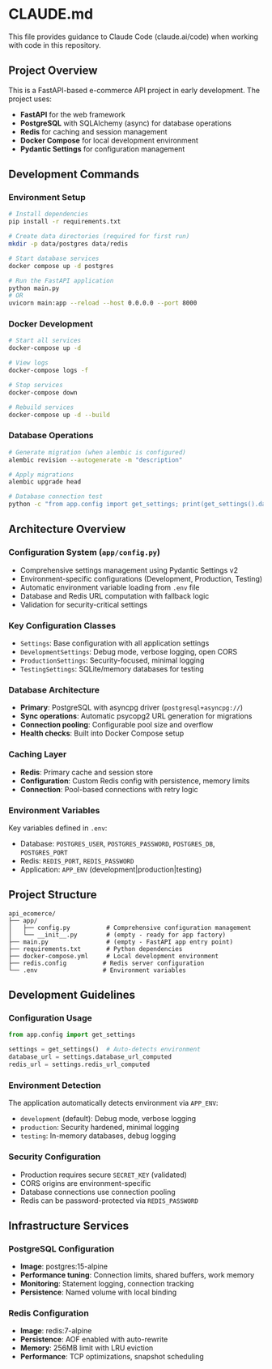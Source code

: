 # CLAUDE.md

This file provides guidance to Claude Code (claude.ai/code) when working with code in this repository.

## Project Overview

This is a FastAPI-based e-commerce API project in early development. The project uses:
- **FastAPI** for the web framework
- **PostgreSQL** with SQLAlchemy (async) for database operations
- **Redis** for caching and session management
- **Docker Compose** for local development environment
- **Pydantic Settings** for configuration management

## Development Commands

### Environment Setup
```bash
# Install dependencies
pip install -r requirements.txt

# Create data directories (required for first run)
mkdir -p data/postgres data/redis

# Start database services
docker compose up -d postgres

# Run the FastAPI application
python main.py
# OR
uvicorn main:app --reload --host 0.0.0.0 --port 8000
```

### Docker Development
```bash
# Start all services
docker-compose up -d

# View logs
docker-compose logs -f

# Stop services
docker-compose down

# Rebuild services
docker-compose up -d --build
```

### Database Operations
```bash
# Generate migration (when alembic is configured)
alembic revision --autogenerate -m "description"

# Apply migrations
alembic upgrade head

# Database connection test
python -c "from app.config import get_settings; print(get_settings().database_url_computed)"
```

## Architecture Overview

### Configuration System (`app/config.py`)
- Comprehensive settings management using Pydantic Settings v2
- Environment-specific configurations (Development, Production, Testing)
- Automatic environment variable loading from `.env` file
- Database and Redis URL computation with fallback logic
- Validation for security-critical settings

### Key Configuration Classes
- `Settings`: Base configuration with all application settings
- `DevelopmentSettings`: Debug mode, verbose logging, open CORS
- `ProductionSettings`: Security-focused, minimal logging
- `TestingSettings`: SQLite/memory databases for testing

### Database Architecture
- **Primary**: PostgreSQL with asyncpg driver (`postgresql+asyncpg://`)
- **Sync operations**: Automatic psycopg2 URL generation for migrations
- **Connection pooling**: Configurable pool size and overflow
- **Health checks**: Built into Docker Compose setup

### Caching Layer
- **Redis**: Primary cache and session store
- **Configuration**: Custom Redis config with persistence, memory limits
- **Connection**: Pool-based connections with retry logic

### Environment Variables
Key variables defined in `.env`:
- Database: `POSTGRES_USER`, `POSTGRES_PASSWORD`, `POSTGRES_DB`, `POSTGRES_PORT`
- Redis: `REDIS_PORT`, `REDIS_PASSWORD`
- Application: `APP_ENV` (development|production|testing)

## Project Structure

```
api_ecomerce/
├── app/
│   ├── config.py          # Comprehensive configuration management
│   └── __init__.py        # (empty - ready for app factory)
├── main.py                # (empty - FastAPI app entry point)
├── requirements.txt       # Python dependencies
├── docker-compose.yml     # Local development environment
├── redis.config          # Redis server configuration
└── .env                  # Environment variables
```

## Development Guidelines

### Configuration Usage
```python
from app.config import get_settings

settings = get_settings()  # Auto-detects environment
database_url = settings.database_url_computed
redis_url = settings.redis_url_computed
```

### Environment Detection
The application automatically detects environment via `APP_ENV`:
- `development` (default): Debug mode, verbose logging
- `production`: Security hardened, minimal logging  
- `testing`: In-memory databases, debug logging

### Security Configuration
- Production requires secure `SECRET_KEY` (validated)
- CORS origins are environment-specific
- Database connections use connection pooling
- Redis can be password-protected via `REDIS_PASSWORD`

## Infrastructure Services

### PostgreSQL Configuration
- **Image**: postgres:15-alpine
- **Performance tuning**: Connection limits, shared buffers, work memory
- **Monitoring**: Statement logging, connection tracking
- **Persistence**: Named volume with local binding

### Redis Configuration  
- **Image**: redis:7-alpine
- **Persistence**: AOF enabled with auto-rewrite
- **Memory**: 256MB limit with LRU eviction
- **Performance**: TCP optimizations, snapshot scheduling